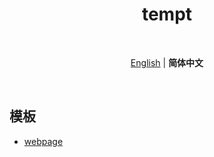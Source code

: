 <h1 align='center'>tempt</h1>

<br>

<p align='center'>
<a href="./README.md">English</a> | <b>简体中文</b>
</p>

<br>

## 模板
- [webpage](./webpage/README.zh-CN.md)